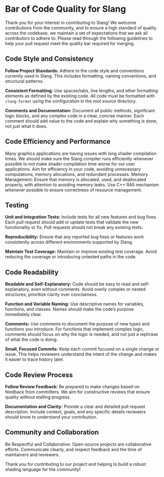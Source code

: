 # Bar of Code Quality for Slang
Thank you for your interest in contributing to Slang! We welcome contributions from the community, and to ensure a high standard of quality across the codebase, we maintain a set of expectations that we ask all contributors to adhere to. Please read through the following guidelines to help your pull request meet the quality bar required for merging.

## Code Style and Consistency

**Follow Project Standards:** Adhere to the code style and conventions currently used in Slang. This includes formatting, naming conventions, and structural patterns.

**Consistent Formatting:** Use spaces/tabs, line lengths, and other formatting elements as defined by the existing code. All code must be formatted with `clang-format` using the configuration in the root source directory.

**Comments and Documentation:** Document all public methods, significant logic blocks, and any complex code in a clear, concise manner. Each comment should add value to the code and explain why something is done, not just what it does.

## Code Efficiency and Performance

Many graphics applications are having issues with long shader compilation times. We should make sure the Slang compiler runs efficiently whenever possible to not make shader compilation time worse for our user applications. Aim for efficiency in your code, avoiding unnecessary computations, memory allocations, and redundant processes. Memory Management: Ensure that memory is allocated, used, and deallocated properly, with attention to avoiding memory leaks. Use C++ RAII mechanism whenever possible to ensure correctness of resource management.

## Testing

**Unit and Integration Tests:** Include tests for all new features and bug fixes. Each pull request should add or update tests that validate the new functionality or fix. Pull requests should not break any existing tests.

**Reproducibility:** Ensure that any reported bug fixes or features work consistently across different environments supported by Slang.

**Maintain Test Coverage:** Maintain or improve existing test coverage. Avoid reducing the coverage or introducing untested paths in the code.

## Code Readability

**Readable and Self-Explanatory:** Code should be easy to read and self-explanatory, even without comments. Avoid overly complex or nested structures; prioritize clarity over conciseness.

**Function and Variable Naming:** Use descriptive names for variables, functions, and classes. Names should make the code’s purpose immediately clear.

**Comments:** Use comments to document the purpose of new types and functions you introduce. For functions that implement complex logic, comments should focus on why the logic is needed, and not just a rephrase of what the code is doing.

**Small, Focused Commits:** Keep each commit focused on a single change or issue. This helps reviewers understand the intent of the change and makes it easier to trace history later.

## Code Review Process

**Follow Review Feedback:** Be prepared to make changes based on feedback from committers. We aim for constructive reviews that ensure quality without stalling progress.

**Documentation and Clarity:** Provide a clear and detailed pull request description. Include context, goals, and any specific details reviewers should know to understand your contribution.

## Community and Collaboration
Be Respectful and Collaborative: Open-source projects are collaborative efforts. Communicate clearly, and respect feedback and the time of maintainers and reviewers.

Thank you for contributing to our project and helping to build a robust shading language for the community!